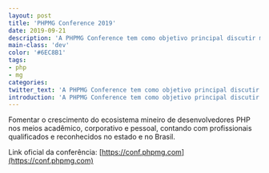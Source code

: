 ```yaml
---
layout: post
title: 'PHPMG Conference 2019'
date: 2019-09-21
description: 'A PHPMG Conference tem como objetivo principal discutir melhores práticas sobre a tecnologia PHP e áreas correlatas como Design, Técnicas de Desenvolvimento, Banco de Dados, Software Livre etc.'
main-class: 'dev'
color: '#6EC8B1'
tags:
- php
- mg
categories:
twitter_text: 'A PHPMG Conference tem como objetivo principal discutir melhores práticas sobre a tecnologia PHP e áreas co-relatas como Design, Técnicas de Desenvolvimento, Banco de Dados, Software Livre etc.'
introduction: 'A PHPMG Conference tem como objetivo principal discutir melhores práticas sobre a tecnologia PHP e áreas co-relatas como Design, Técnicas de Desenvolvimento, Banco de Dados, Software Livre etc.'
---
```


Fomentar o crescimento do ecosistema mineiro de desenvolvedores PHP nos meios acadêmico, corporativo e pessoal, contando com profissionais qualificados e reconhecidos no estado e no Brasil.

Link oficial da conferência: [https://conf.phpmg.com](https://conf.phpmg.com)
